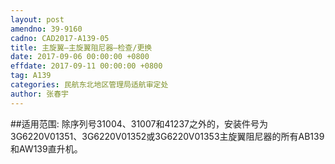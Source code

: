 ```yaml
---
layout: post
amendno: 39-9160
cadno: CAD2017-A139-05
title: 主旋翼—主旋翼阻尼器—检查/更换
date: 2017-09-06 00:00:00 +0800
effdate: 2017-09-11 00:00:00 +0800
tag: A139
categories: 民航东北地区管理局适航审定处
author: 张春宇
---
```


##适用范围:
除序列号31004、31007和41237之外的，安装件号为3G6220V01351、3G6220V01352或3G6220V01353主旋翼阻尼器的所有AB139和AW139直升机。

